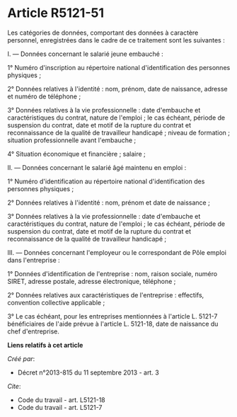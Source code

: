 # Article R5121-51

Les catégories de données, comportant des données à caractère personnel, enregistrées dans le cadre de ce traitement sont les
suivantes : 

I. ― Données concernant le salarié jeune embauché : 

1° Numéro d'inscription au répertoire national d'identification des personnes physiques ; 

2° Données relatives à l'identité : nom, prénom, date de naissance, adresse et numéro de téléphone ; 

3° Données relatives à la vie professionnelle : date d'embauche et caractéristiques du contrat, nature de l'emploi ; le cas
échéant, période de suspension du contrat, date et motif de la rupture du contrat et reconnaissance de la qualité de
travailleur handicapé ; niveau de formation ; situation professionnelle avant l'embauche ; 

4° Situation économique et financière ; salaire ; 

II. ― Données concernant le salarié âgé maintenu en emploi : 

1° Numéro d'identification au répertoire national d'identification des personnes physiques ; 

2° Données relatives à l'identité : nom, prénom et date de naissance ; 

3° Données relatives à la vie professionnelle : date d'embauche et caractéristiques du contrat, nature de l'emploi ; le cas
échéant, période de suspension du contrat, date et motif de la rupture du contrat et reconnaissance de la qualité de
travailleur handicapé ; 

III. ― Données concernant l'employeur ou le correspondant de Pôle emploi dans l'entreprise : 

1° Données d'identification de l'entreprise : nom, raison sociale, numéro SIRET, adresse postale, adresse électronique,
téléphone ; 

2° Données relatives aux caractéristiques de l'entreprise : effectifs, convention collective applicable ; 

3° Le cas échéant, pour les entreprises mentionnées à l'article L. 5121-7 bénéficiaires de l'aide prévue à l'article L.
5121-18, date de naissance du chef d'entreprise.

**Liens relatifs à cet article**

_Créé par_:

  - Décret n°2013-815 du 11 septembre 2013 - art. 3

_Cite_:

  - Code du travail - art. L5121-18
  - Code du travail - art. L5121-7
